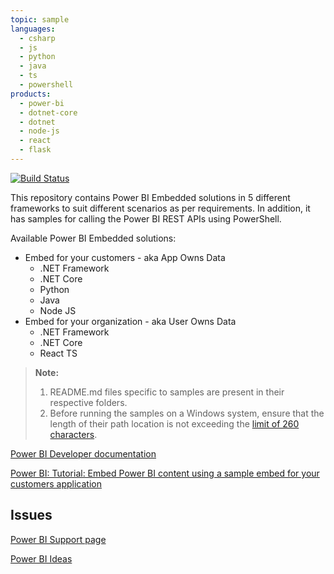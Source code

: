 ```yaml
---
topic: sample
languages:
  - csharp
  - js
  - python
  - java
  - ts
  - powershell
products:
  - power-bi
  - dotnet-core
  - dotnet
  - node-js
  - react
  - flask
---
```


[![Build Status](https://powerbi.visualstudio.com/Embedded/_apis/build/status/Devolper-Samples-Azure%20Web%20App%20for%20ASP.NET-CI?branchName=master)](https://powerbi.visualstudio.com/Embedded/_build/latest?definitionId=2824&branchName=master)

This repository contains Power BI Embedded solutions in 5 different frameworks to suit different scenarios as per requirements.
In addition, it has samples for calling the Power BI REST APIs using PowerShell.


Available Power BI Embedded solutions:
  * Embed for your customers - aka App Owns Data
    * .NET Framework
    * .NET Core
    * Python
    * Java
    * Node JS
  * Embed for your organization - aka User Owns Data
    * .NET Framework
    * .NET Core
    * React TS


> **Note:**
> 1. README.md files specific to samples are present in their respective folders.
> 2. Before running the samples on a Windows system, ensure that the length of their path location is not exceeding the [limit of 260 characters](https://docs.microsoft.com/en-us/windows/win32/fileio/maximum-file-path-limitation).

[Power BI Developer documentation](https://docs.microsoft.com/en-us/power-bi/developer/)



[Power BI: Tutorial: Embed Power BI content using a sample embed for your customers application](https://docs.microsoft.com/en-us/power-bi/developer/embedded/embed-sample-for-customers?tabs=node-js)

## Issues
[Power BI Support page](https://powerbi.microsoft.com/en-us/support/)

[Power BI Ideas](https://ideas.powerbi.com)
